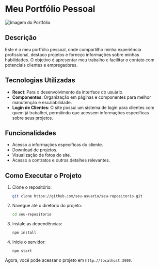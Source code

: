 # Meu Portfólio Pessoal

![Imagem do Portfólio](https://github.com/user-attachments/assets/a1d644e5-6e8a-4ed4-a067-649c3b404b83)

## Descrição

Este é o meu portfólio pessoal, onde compartilho minha experiência profissional, destaco projetos e forneço informações sobre minhas habilidades. O objetivo é apresentar meu trabalho e facilitar o contato com potenciais clientes e empregadores.

## Tecnologias Utilizadas

- **React**: Para o desenvolvimento da interface do usuário.
- **Componentes**: Organização em páginas e componentes para melhor manutenção e escalabilidade.
- **Login de Clientes**: O site possui um sistema de login para clientes com quem já trabalhei, permitindo que acessem informações específicas sobre seus projetos.

## Funcionalidades

- Acesso a informações específicas do cliente.
- Download de projetos.
- Visualização de fotos do site.
- Acesso a contratos e outros detalhes relevantes.

## Como Executar o Projeto

1. Clone o repositório:
   ```bash
   git clone https://github.com/seu-usuario/seu-repositorio.git
   ```

2. Navegue até o diretório do projeto:
   ```bash
   cd seu-repositorio
   ```

3. Instale as dependências:
   ```bash
   npm install
   ```

4. Inicie o servidor:
   ```bash
   npm start
   ```

Agora, você pode acessar o projeto em `http://localhost:3000`.


